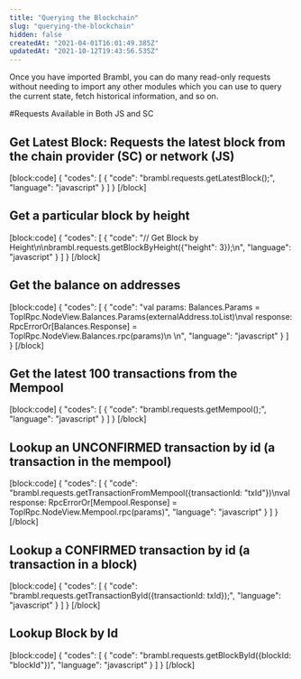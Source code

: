 ```yaml
---
title: "Querying the Blockchain"
slug: "querying-the-blockchain"
hidden: false
createdAt: "2021-04-01T16:01:49.385Z"
updatedAt: "2021-10-12T19:43:56.535Z"
---
```

Once you have imported Brambl, you can do many read-only requests without needing to import any other modules which you can use to query the current state, fetch historical information, and so on.

#Requests Available in Both JS and SC

## Get Latest Block: Requests the latest block from the chain provider (SC) or network (JS) 
[block:code]
{
  "codes": [
    {
      "code": "brambl.requests.getLatestBlock();",
      "language": "javascript"
    }
  ]
}
[/block]
## Get a particular block by height
[block:code]
{
  "codes": [
    {
      "code": "// Get Block by Height\n\nbrambl.requests.getBlockByHeight({\"height\": 3});\n",
      "language": "javascript"
    }
  ]
}
[/block]
## Get the balance on addresses
[block:code]
{
  "codes": [
    {
      "code": "val params: Balances.Params = ToplRpc.NodeView.Balances.Params(externalAddress.toList)\nval response: RpcErrorOr[Balances.Response] = ToplRpc.NodeView.Balances.rpc(params)\n    \n",
      "language": "javascript"
    }
  ]
}
[/block]
## Get the latest 100 transactions from the Mempool
[block:code]
{
  "codes": [
    {
      "code": "brambl.requests.getMempool();",
      "language": "javascript"
    }
  ]
}
[/block]
## Lookup an **UNCONFIRMED** transaction by id (a transaction in the mempool)
[block:code]
{
  "codes": [
    {
      "code": "brambl.requests.getTransactionFromMempool({transactionId: \"txId\"})\nval response: RpcErrorOr[Mempool.Response] = ToplRpc.NodeView.Mempool.rpc(params)",
      "language": "javascript"
    }
  ]
}
[/block]
## Lookup a **CONFIRMED** transaction by id (a transaction in a block)
[block:code]
{
  "codes": [
    {
      "code": "brambl.requests.getTransactionById({transactionId: txId});",
      "language": "javascript"
    }
  ]
}
[/block]
## Lookup Block by Id
[block:code]
{
  "codes": [
    {
      "code": "brambl.requests.getBlockById({blockId: \"blockId\"})",
      "language": "javascript"
    }
  ]
}
[/block]